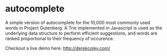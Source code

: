 # autocomplete

A simple version of autocomplete for the 10,000 most commonly used words in Project Gutenberg. A Trie implemented in Javascript is used as the underlying data structure to perform efficient suggestions, and words are ranked proportional to their frequency of occurence.

Checkout a live demo here: http://derekcoley.com/
